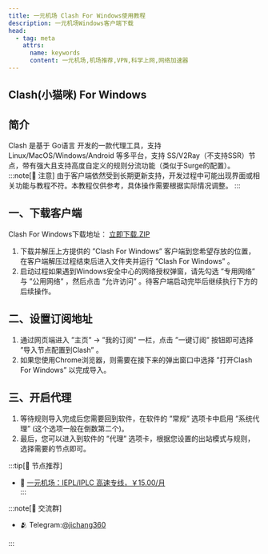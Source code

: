 ```yaml
---
title: 一元机场 Clash For Windows使用教程
description: 一元机场Windows客户端下载
head:
  - tag: meta
    attrs:
      name: keywords
      content: 一元机场,机场推荐,VPN,科学上网,网络加速器
---
```

## Clash(小猫咪) For Windows
## 简介
Clash 是基于 Go语言 开发的一款代理工具，支持 Linux/MacOS/Windows/Android 等多平台，支持 SS/V2Ray（不支持SSR）节点，带有强大且支持高度自定义的规则分流功能（类似于Surge的配置）。
:::note[📝 注意]
由于客户端依然受到长期更新支持，开发过程中可能出现界面或相关功能与教程不符。本教程仅供参考，具体操作需要根据实际情况调整。
:::
## 一、下载客户端
Clash For Windows下载地址：
[立即下载.ZIP](https://cmhk.node-is.green/d/root/clash_for_windows_x64_cn.zip)
1. 下载并解压上方提供的 ”Clash For Windows” 客户端到您希望存放的位置，在客户端解压过程结束后进入文件夹并运行 ”Clash For Windows” 。
2. 启动过程如果遇到Windows安全中心的网络授权弹窗，请先勾选 ”专用网络” 与 ”公用网络” ，然后点击 ”允许访问” 。待客户端启动完毕后继续执行下方的后续操作。
## 二、设置订阅地址
1. 通过网页端进入 ”主页” -> ”我的订阅” 一栏，点击 ”一键订阅” 按钮即可选择 ”导入节点配置到Clash” 。
2. 如果您使用Chrome浏览器，则需要在接下来的弹出窗口中选择 ”打开Clash For Windows” 以完成导入。
## 三、开启代理
1. 等待规则导入完成后您需要回到软件，在软件的 ”常规” 选项卡中启用 ”系统代理” (这个选项一般在倒数第二个)。
2. 最后，您可以进入到软件的 ”代理” 选项卡，根据您设置的出站模式与规则，选择需要的节点即可。


:::tip[🎉 节点推荐]
- 🚀 <a href="https://a.suola.link/1yuan" rel="sponsored nofollow noopener" target="_blank">一元机场：IEPL/IPLC 高速专线，￥15.00/月</a><br>
:::

:::note[💬 交流群]

- 🫂 Telegram:[@jichang360](https://t.me/jichang360)

:::